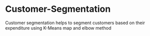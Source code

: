 # Customer-Segmentation
Customer segmentation helps to segment customers based on their expenditure using K-Means map and elbow method
